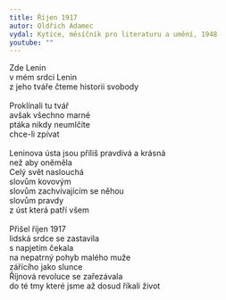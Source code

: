 ```yaml
---
title: Říjen 1917
autor: Oldřich Adamec
vydal: Kytice, měsíčník pro literaturu a umění, 1948
youtube: ""
---
```

Zde Lenin  \
v mém srdci Lenin  \
z jeho tváře čteme historii svobody\
\
Proklínali tu tvář  \
avšak všechno marné  \
ptáka nikdy neumlčíte  \
chce-li zpívat\
\
Leninova ústa jsou příliš pravdivá a krásná  \
než aby oněměla  \
Celý svět naslouchá  \
slovům kovovým  \
slovům zachvívajícím se něhou  \
slovům pravdy  \
z úst která patří všem  \
\
Přišel říjen 1917  \
lidská srdce se zastavila  \
s napjetím čekala  \
na nepatrný pohyb malého muže  \
zářícího jako slunce  \
Říjnová revoluce se zařezávala  \
do té tmy které jsme až dosud říkali život